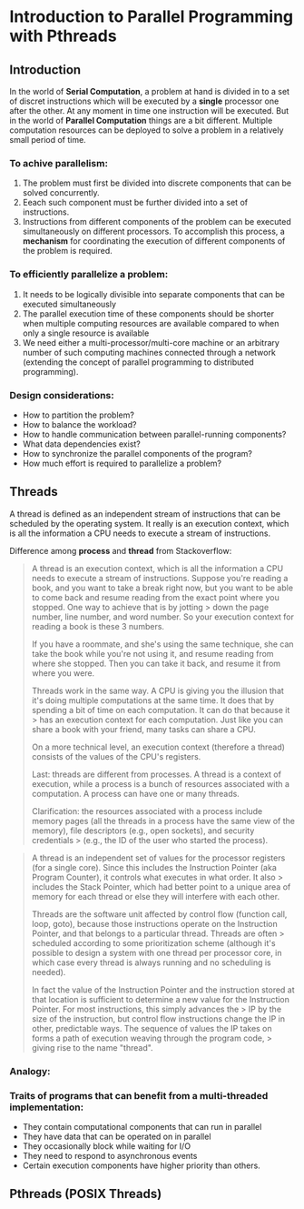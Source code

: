 # Introduction to Parallel Programming with Pthreads

## Introduction 

In the world of **Serial Computation**, a problem at hand is divided in to a set of discret instructions which will be executed by a **single** processor one after the other. At any moment in time one instruction will be executed. But in the world of **Parallel Computation** things are a bit different. Multiple computation resources can be deployed to solve a problem in a relatively small period of time.

### To achive parallelism:
1. The problem must first be divided into discrete components that can be solved concurrently.
2. Eeach such component must be further divided into a set of instructions.
3. Instructions from different components of the problem can be executed simultaneously on different processors.
To accomplish this process, a **mechanism** for coordinating the execution of different components of the problem is required.

### To efficiently parallelize a problem:
1. It needs to be logically divisible into separate components that can be executed simultaneously
2. The parallel execution time of these components should be shorter when multiple computing resources are available compared to when only a single resource is available
3. We need either a multi-processor/multi-core machine or an arbitrary number of such computing machines connected through a network (extending the concept of parallel programming to distributed programming).

 ### Design considerations:
- How to partition the problem?
- How to balance the workload?
- How to handle communication between parallel-running components?
- What data dependencies exist?
- How to synchronize the parallel components of the program?
- How much effort is required to parallelize a problem?

## Threads

A thread is defined as an independent stream of instructions that can be scheduled by the operating system. It really is an execution context, which is all the information a CPU needs to execute a stream of instructions.

Difference among **process** and **thread** from Stackoverflow:
> A thread is an execution context, which is all the information a CPU needs to execute a stream of instructions.
> Suppose you're reading a book, and you want to take a break right now, but you want to be able to come back and resume reading from the exact point where you stopped. One way to achieve that is by jotting > down the page number, line number, and word number. So your execution context for reading a book is these 3 numbers.
>
> If you have a roommate, and she's using the same technique, she can take the book while you're not using it, and resume reading from where she stopped. Then you can take it back, and resume it from
> where you were.
>
> Threads work in the same way. A CPU is giving you the illusion that it's doing multiple computations at the same time. It does that by spending a bit of time on each computation. It can do that because it > has an execution context for each computation. Just like you can share a book with your friend, many tasks can share a CPU.
>
> On a more technical level, an execution context (therefore a thread) consists of the values of the CPU's registers.
>
> Last: threads are different from processes. A thread is a context of execution, while a process is a bunch of resources associated with a computation. A process can have one or many threads.
> 
> Clarification: the resources associated with a process include memory pages (all the threads in a process have the same view of the memory), file descriptors (e.g., open sockets), and security credentials > (e.g., the ID of the user who started the process).


> A thread is an independent set of values for the processor registers (for a single core). Since this includes the Instruction Pointer (aka Program Counter), it controls what executes in what order. It also > includes the Stack Pointer, which had better point to a unique area of memory for each thread or else they will interfere with each other.
>
> Threads are the software unit affected by control flow (function call, loop, goto), because those instructions operate on the Instruction Pointer, and that belongs to a particular thread. Threads are often > scheduled according to some prioritization scheme (although it's possible to design a system with one thread per processor core, in which case every thread is always running and no scheduling is needed).
>
> In fact the value of the Instruction Pointer and the instruction stored at that location is sufficient to determine a new value for the Instruction Pointer. For most instructions, this simply advances the > IP by the size of the instruction, but control flow instructions change the IP in other, predictable ways. The sequence of values the IP takes on forms a path of execution weaving through the program code, > giving rise to the name "thread".

### Analogy:


### Traits of programs that can benefit from a multi-threaded implementation:
- They contain computational components that can run in parallel
- They have data that can be operated on in parallel
- They occasionally block while waiting for I/O
- They need to respond to asynchronous events
- Certain execution components have higher priority than others.

## Pthreads (POSIX Threads)




